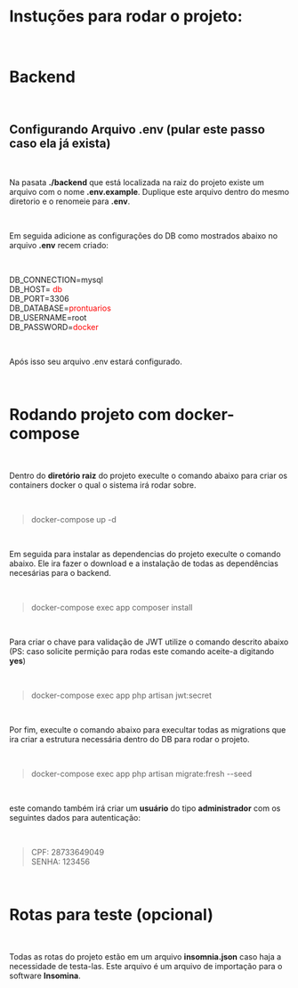 # Instuções para rodar o projeto:

<br />

# Backend

<br />

## Configurando Arquivo .env (pular este passo caso ela já exista)

<br />

Na pasata <strong>./backend</strong> que está localizada na raiz do projeto existe um
arquivo com o nome <strong>.env.example</strong>. Duplique este arquivo dentro do mesmo
diretorio e o renomeie para <strong>.env</strong>.

<br/>

Em seguida adicione as configurações do DB como mostrados abaixo no arquivo <strong>.env</strong> recem criado:

<br/>

DB_CONNECTION=mysql <br/>
DB_HOST= <span style="color:red">db</span> <br/>
DB_PORT=3306 <br/>
DB_DATABASE=<span style="color:red">prontuarios</span> <br/>
DB_USERNAME=root <br/>
DB_PASSWORD=<span style="color:red">docker</span> <br/>

<br/>

Após isso seu arquivo .env estará configurado.

<br/>

# Rodando projeto com docker-compose 

<br />

Dentro do <strong>diretório raiz</strong> do projeto execulte o comando abaixo para
criar os containers docker o qual o sistema irá rodar sobre.

<br />

> docker-compose up -d

<br/>

Em seguida para instalar as dependencias do projeto execulte o comando abaixo. 
Ele ira fazer o download e a instalação de todas as dependências necesárias para o
backend.

<br/>

> docker-compose exec app composer install

<br/>

Para criar o chave para validação de JWT utilize o comando descrito abaixo\
(PS: caso solicite permição para rodas este comando aceite-a digitando <strong>yes</strong>)

<br/>

> docker-compose exec app php artisan jwt:secret

<br/>

Por fim, execulte o comando abaixo para execultar todas as migrations que ira criar a estrutura necessária dentro do DB para rodar o projeto.

<br/>

> docker-compose exec app php artisan migrate:fresh --seed

<br/>

este comando também irá criar um <strong>usuário</strong> do tipo <strong>administrador</strong>
com os seguintes dados para autenticação:

<br/>

> CPF: 28733649049\
> SENHA: 123456

<br/>

# Rotas para teste (opcional)

<br/>

Todas as rotas do projeto estão em um arquivo <strong>insomnia.json</strong> 
caso haja a necessidade de testa-las. Este arquivo é um arquivo de importação para 
o software <strong>Insomina</strong>.
